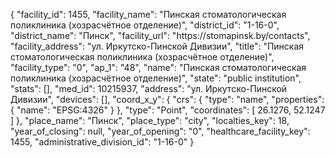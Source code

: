 {
    "facility_id": 1455,
    "facility_name": "Пинская стоматологическая поликлиника (хозрасчётное отделение)",
    "district_id": "1-16-0",
    "district_name": "Пинск",
    "facility_url": "https:\/\/stomapinsk.by\/contacts",
    "facility_address": "ул. Иркутско-Пинской Дивизии",
    "title": "Пинская стоматологическая поликлиника (хозрасчётное отделение)",
    "facility_type": "0",
    "ap_1": "48",
    "name": "Пинская стоматологическая поликлиника (хозрасчётное отделение)",
    "state": "public institution",
    "stats": [],
    "med_id": 10215937,
    "address": "ул. Иркутско-Пинской Дивизии",
    "devices": [],
    "coord_x_y": {
        "crs": {
            "type": "name",
            "properties": {
                "name": "EPSG:4326"
            }
        },
        "type": "Point",
        "coordinates": [
            26.1276,
            52.1247
        ]
    },
    "place_name": "Пинск",
    "place_type": "city",
    "localties_key": 18,
    "year_of_closing": null,
    "year_of_opening": "0",
    "healthcare_facility_key": 1455,
    "administrative_division_id": "1-16-0"
}